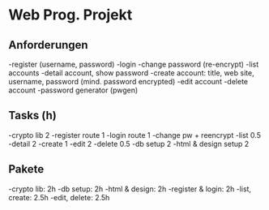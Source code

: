 # Web Prog. Projekt

## Anforderungen

-register (username, password)
-login
-change password (re-encrypt)
-list accounts
-detail account, show password
-create account: title, web site, username, password (mind. password encrypted)
-edit account
-delete account
-password generator (pwgen)



## Tasks (h)
-crypto lib 2
-register route 1
-login route 1
-change pw + reencrypt 
-list 0.5
-detail 2
-create 1
-edit 2
-delete 0.5
-db setup 2
-html & design setup 2

## Pakete
-crypto lib: 2h
-db setup: 2h
-html & design: 2h
-register & login: 2h
-list, create: 2.5h
-edit, delete: 2.5h
